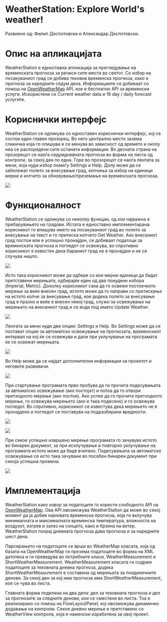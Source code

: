 # WeatherStation: Explore World's weather!
Развиено од: Филип Деспотовски и Александар Деспотовски.
# Опис на апликацијата
WeatherStation е едноставна апликација за прегледување на временската прогноза за речиси сите места во светот. Со избор на посакуваниот град се добива тековна временска прогноза, како и прогноза за наредните седум дена. Информациите се добиваат со помош на [OpenWeatherMap](https://openweathermap.org/) API, кое е бесплатно API за временски услуги. Искористени се Current weather data и 16 day / daily forecast услугите.
# Кориснички интерфејс
WeatherStation се одликува со едноставен кориснички интерфејс, кој се состои еден главен прозорец. Во него централно место зазема сликичка која го опишува и се менува во зависност од времето и околу неа се распоредени сите останати информации. Во десната страна на прозорецот се наоѓа седумдневната прогноза во форма на листа од контроли, за секој ден по една. Горе во прозорецот се наоѓа лентата за мени, која нуди избор помеѓу Settings и Help. Долу може да се забележат полето за внесување град, копчиња за избор на единици мерки и копчето за обновување/преземање на временската прогноза.  
  
![](https://photos-2.dropbox.com/t/2/AAA0gmQLf8rjvIIQKn8nIXZSALVl8gliDfdnUkNYqe2EiA/12/25587124/png/32x32/1/_/1/2/weatherStation2.PNG/EKv9oRMY8QEgAigC/E-geDmNpGe5kqMToALxTlxMHNSOD1jLEaWKcd9H-L6w?size=1280x960&size_mode=3)  
# Функционалност
WeatherStation се одликува со неколку функции, од кои најважна е пребарувањето на градови. Истата е едноставно имплементирана: корисникот го впишува името на посакуваниот град во полето за внесување на текст и го притиска копчето Get Weather. Ако внесениот град постои или е успешно пронајден, се добиваат податоци за временската прогноза и погледот се освежува, во спротивно корисникот е известен дека бараниот град не е пронајден и не се случува ништо. 
  
![](https://photos-1.dropbox.com/t/2/AADmoj55-HgL2HYSBhQElN3ZW9tgH1owQrk_VvRYyt897g/12/25587124/png/32x32/1/_/1/2/weatherStation6.PNG/EKv9oRMY8QEgAigC/tuGcZapT_9xBaaivE7P4EC_SkArlRzU_apmyMTb4K_E?size=1280x960&size_mode=3)
  
Исто така корисникот може да одбере со кои мерни единици да бидат претставени мерењата, одбирајќи еден од два понудени избора (Imperial, Metric).
Доколку корисникот сака да го освежи постоечкото мерење за веќе внесен град, истото може да го направи со притискање на истото копче за внесување град, кое додека полето за внесување град е празно и веќе е внесен некој град, служи за освежување на мерењето на внесениот град и се води под името Update Weather.
  
![](https://photos-6.dropbox.com/t/2/AADLcPr3jtI215RXPjQ95siu2IbER9xQ17fE-igYFPhkmA/12/25587124/png/32x32/1/_/1/2/weatherStation3.PNG/EKv9oRMY8QEgAigC/foMrGhPD4Uhks3Pcgrsdur-GcFnS1plAGyebISU8Ty4?size=1280x960&size_mode=3)
  
Лентата за мени нуди две опции: Settings и Help. Во Settings може да се постават опции за автоматско освежување на прогнозата, временскиот интервал на кој ќе се освежува и дали при уклучување на програмата ќе се освежат мерењата.
  
![](https://photos-3.dropbox.com/t/2/AACWWRZJK5W23Zsz8l3NlVf7vitfd_q3VY4R0Encdbhnxw/12/25587124/png/32x32/1/_/1/2/weatherStation4.PNG/EKv9oRMY8QEgAigC/VVDCeJhYMlGENqtWXKDT143SAoL5PM_ZRaaoyNV12hQ?size=1280x960&size_mode=3)
  
Во Help може да се најдат дополнителни информации за проектот и неговите развивачи.
  
![](https://photos-5.dropbox.com/t/2/AACfh1-00UBlpS3l-aV0YvAtGRnJ75HegpxyF7zuVtWg1w/12/25587124/png/32x32/1/_/1/2/weatherStation5.PNG/EKv9oRMY8QEgAigC/Z7DXdJmPPkYTCKYmq9B2UNauZdL3-A8vA-XGPw4-eD0?size=1280x960&size_mode=3)
  
При стартување програмата прво пробува да ги прочита подесувањата за автоматско освежување (ако постојат) и потоа да го отвори претходното мерење (ако постои). Ако успее да го прочита претходното мерење, го освежува мерењето (ако е така подесено) и го освежува погледот. Во спротивно, корисникот се известува дека мерењето не е пронајдено и погледот се поставува на подразбирани вредности.
  
![](https://photos-5.dropbox.com/t/2/AACk7BJl88yXthFDzxBn58n4diYFP1wgkM78H4w5lhFxYg/12/25587124/png/32x32/1/_/1/2/errorLoadingData.PNG/EKv9oRMY8QEgAigC/8vAeSJh5FTb5r2VTH-ZJk7Iw-Knf8Wlio9vuEQOuA0o?size=1280x960&size_mode=3)
  
![](https://photos-4.dropbox.com/t/2/AACMhAkLZCadsX2FnPL5QDyOaHVOLisHHnRlLcZTH0K2uA/12/25587124/png/32x32/1/_/1/2/weatherStation1.PNG/EKv9oRMY8QEgAigC/blq_LGhBUbCeU8f7l43exr_04QiFG4JcFBJbmkcJFGc?size=1280x960&size_mode=3)
  
При секое успешно извршено мерење програмата го зачувува истото во бинарен документ, за при исклучување и повторно уклучување на програмата истото може да биде вчитано. Подесувањата за автоматско освежување се исто така зачувани во посебен бинарен документ при секоја успешна промена.
  
![](https://photos-1.dropbox.com/t/2/AAB_6yHjVsM1fcJ9sg-cOmiO-WDq6LTVAuG2SoQzLsAM2w/12/25587124/png/32x32/1/_/1/2/weatherStation7.PNG/EKv9oRMY8QEgAigC/ZeWVvEsMohKAflvzJG4CEIG-YqUHh-vFLE2PBvkizbQ?size=1280x960&size_mode=3)
# Имплементација

WeatherStation како извор за податоците го користи слободното API на [OpenWeatherMap](https://openweathermap.org/). Ова API овозможува WeatherStation да може во секој момент да ја добие најновата временска прогноза, која ги вклучува минималната и максималната временска температура, влажноста на воздухот, изгрев и залез на сонцето, како и брзина на ветер. WeatherStation покрај дневната прогноза дава прогноза и за наредните шест дена.

Парсирањето на податоците се врши во WeatherMap класата, која од базата на OpenWeatherMap ги презема податоците во форма на XML датотека и ги преведува во потребните класи, WeatherMeasurement и ShortWeatherMeasurement. WeatherMeasurement класата ги содржи податоците за тековната дневна прогноза, додека ShortWeatherMeasurement е составена од мерењата за поединечните денови. За секој ден за кој има прогноза има ShortWeatherMeasurement, кое се чува во листа.

Главната форма поделена на два дела: дел за тековната прогноза и дел за прогнозите за следните денови, кои се сместени во листа. Тоа е реализирано со помош на FlowLayoutPanel, кој овозможува динамичко додавање на контроли. Секое дневно мерење е претставено со WeatherView контрола, која е наменски изработена за овој проект.

